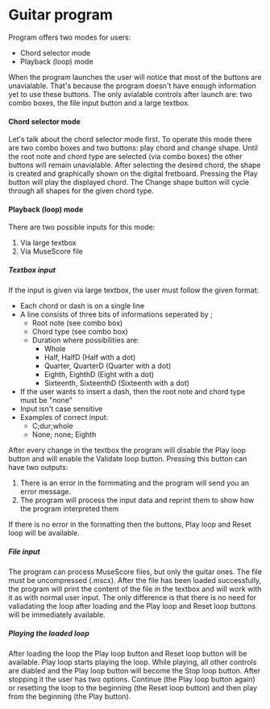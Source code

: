 # Guitar program

Program offers two modes for users:

- Chord selector mode
- Playback (loop) mode

When the program launches the user will notice that most of the buttons are unavialable. That's because the program doesn't have enough information yet to use these buttons. The only avialable controls after launch are: two combo boxes, the file input button and a large textbox. 

#### Chord selector mode

Let's talk about the chord selector mode first. To operate this mode there are two combo boxes and two buttons: play chord and change shape. Until the root note and chord type are selected (via combo boxes) the other buttons will remain unavialable. After selecting the desired chord, the shape is created and graphically shown on the digital fretboard. Pressing the Play button will play the displayed chord. The Change shape button will cycle through all shapes for the given chord type.


#### Playback (loop) mode

There are two possible inputs for this mode:

1. Via large textbox
2. Via MuseScore file

##### Textbox input

If the input is given via large textbox, the user must follow the given format:

- Each chord or dash is on a single line
- A line consists of three bits of informations seperated by ;
    - Root note (see combo box)
    - Chord type (see combo box)
    - Duration where possibilities are:
        - Whole
        - Half, HalfD (Half with a dot)
        - Quarter, QuarterD (Quarter with a dot)
        - Eighth, EighthD (Eight with a dot)
        - Sixteenth, SixteenthD (Sixteenth with a dot)
- If the user wants to insert a dash, then the root note and chord type must be "none"
- Input isn't case sensitive
- Examples of correct input:
    - C;dur;whole
    - None; none; Eighth 

After every change in the textbox the program will disable the Play loop button and will enable the Validate loop button. Pressing this button can have two outputs:

1. There is an error in the formmating and the program will send you an error message.
2. The program will process the input data and reprint them to show how the program interpreted them

If there is no error in the formatting then the buttons, Play loop and Reset loop will be available.

##### File input

The program can process MuseScore files, but only the guitar ones. The file must be uncompressed (.mscx). After the file has been loaded successfully, the program will print the content of the file in the textbox and will work with it as with normal user input. The only difference is that there is no need for valiadating the loop after loading and the Play loop and Reset loop buttons will be immediately available.

##### Playing the loaded loop

After loading the loop the Play loop button and Reset loop button will be available. Play loop starts playing the loop. While playing, all other controls are diabled and the Play loop button will become the Stop loop button. After stopping it the user has two options. Continue (the Play loop button again) or resetting the loop to the beginning (the Reset loop button) and then play from the beginning (the Play button). 